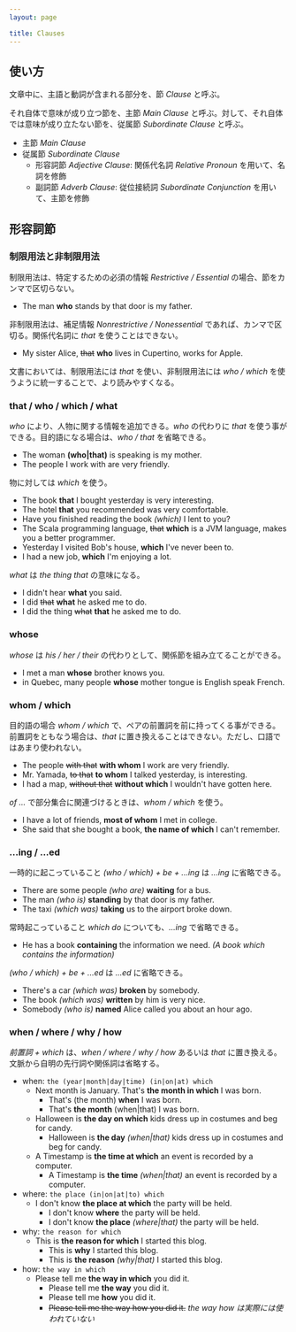 ```yaml
---
layout: page

title: Clauses
---
```


## 使い方

文章中に、主語と動詞が含まれる部分を、節 _Clause_ と呼ぶ。

それ自体で意味が成り立つ節を、主節 _Main Clause_ と呼ぶ。対して、それ自体では意味が成り立たない節を、従属節 _Subordinate Clause_ と呼ぶ。

* 主節 _Main Clause_
* 従属節 _Subordinate Clause_
  * 形容詞節 _Adjective Clause_: 関係代名詞 _Relative Pronoun_ を用いて、名詞を修飾
  * 副詞節 _Adverb Clause_: 従位接続詞 _Subordinate Conjunction_ を用いて、主節を修飾

## 形容詞節

### 制限用法と非制限用法

制限用法は、特定するための必須の情報 _Restrictive / Essential_ の場合、節をカンマで区切らない。

* The man __who__ stands by that door is my father.

非制限用法は、補足情報 _Nonrestrictive / Nonessential_ であれば、カンマで区切る。関係代名詞に _that_ を使うことはできない。

* My sister Alice, <del>that</del> __who__ lives in Cupertino, works for Apple.

文書においては、制限用法には _that_ を使い、非制限用法には _who / which_ を使うように統一することで、より読みやすくなる。

### that / who / which / what

_who_ により、人物に関する情報を追加できる。_who_ の代わりに _that_ を使う事ができる。目的語になる場合は、_who / that_ を省略できる。

* The woman __(who|that)__ is speaking is my mother.
* The people I work with are very friendly.

物に対しては _which_ を使う。

* The book __that__ I bought yesterday is very interesting.
* The hotel __that__ you recommended was very comfortable.
* Have you finished reading the book _(which)_ I lent to you?
* The Scala programming language, <del>that</del> __which__ is a JVM language, makes you a better programmer.
* Yesterday I visited Bob's house, __which__ I've never been to.
* I had a new job, __which__ I'm enjoying a lot.

_what_ は _the thing that_ の意味になる。

* I didn't hear __what__ you said.
* I did <del>that</del> __what__ he asked me to do.
* I did the thing <del>what</del> __that__ he asked me to do.

### whose

_whose_ は _his / her / their_ の代わりとして、関係節を組み立てることができる。

* I met a man __whose__ brother knows you.
* in Quebec, many people __whose__ mother tongue is English speak French.

### whom / which

目的語の場合 _whom / which_ で、ペアの前置詞を前に持ってくる事ができる。前置詞をともなう場合は、_that_ に置き換えることはできない。ただし、口語ではあまり使われない。

* The people <del>with that</del> __with whom__ I work are very friendly.
* Mr. Yamada, <del>to that</del> __to whom__ I talked yesterday, is interesting.
* I had a map, <del>without that</del> __without which__ I wouldn't have gotten here.

_of ..._ で部分集合に関連づけるときは、_whom / which_ を使う。

* I have a lot of friends, __most of whom__ I met in college.
* She said that she bought a book, __the name of which__ I can't remember.

### ...ing / ...ed

一時的に起こっていること _(who / which) + be + ...ing_ は _...ing_ に省略できる。

* There are some people _(who are)_ __waiting__ for a bus.
* The man _(who is)_ __standing__ by that door is my father.
* The taxi _(which was)_ __taking__ us to the airport broke down.

常時起こっていること _which do_ についても、_...ing_ で省略できる。

* He has a book __containing__ the information we need. _(A book which contains the information)_

_(who / which) + be + ...ed_ は _...ed_ に省略できる。

* There's a car _(which was)_ __broken__ by somebody.
* The book _(which was)_ __written__ by him is very nice.
* Somebody _(who is)_ __named__ Alice called you about an hour ago.

### when / where / why / how

_前置詞 + which_ は、_when / where / why / how_ あるいは _that_ に置き換える。文脈から自明の先行詞や関係詞は省略する。

* when: `the (year|month|day|time) (in|on|at) which`
  * Next month is January. That's __the month in which__ I was born.
    * That's (the month) __when__ I was born.
    * That's __the month__ (when|that) I was born.
  * Halloween is __the day on which__ kids dress up in costumes and beg for candy.
    * Halloween is __the day__ _(when|that)_ kids dress up in costumes and beg for candy.
  * A Timestamp is __the time at which__ an event is recorded by a computer.
    * A Timestamp is __the time__ _(when|that)_ an event is recorded by a computer.
* where: `the place (in|on|at|to) which`
  * I don't know __the place at which__ the party will be held.
    * I don't know __where__ the party will be held.
    * I don't know __the place__ _(where|that)_ the party will be held.
* why: `the reason for which`
  * This is __the reason for which__ I started this blog.
    * This is __why__ I started this blog.
    * This is __the reason__ _(why|that)_ I started this blog.
* how: `the way in which`
  * Please tell me __the way in which__ you did it.
    * Please tell me __the way__ you did it.
    * Please tell me __how__ you did it.
    * <del>Please tell me the way how you did it.</del> _the way how は実際には使われていない_

